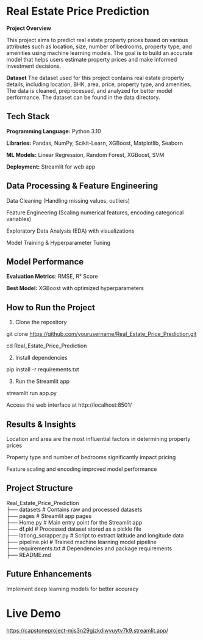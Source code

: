 # Real Estate Price Prediction

**Project Overview**

This project aims to predict real estate property prices based on various attributes such as location, size, number of bedrooms, property type, and amenities using machine learning models. The goal is to build an accurate model that helps users estimate property prices and make informed investment decisions.

**Dataset**
The dataset used for this project contains real estate property details, including location, BHK, area, price, property type, and amenities. The data is cleaned, preprocessed, and analyzed for better model performance. The dataset can be found in the data directory.

## Tech Stack

**Programming Language:** Python 3.10

**Libraries:** Pandas, NumPy, Scikit-Learn, XGBoost, Matplotlib, Seaborn

**ML Models:** Linear Regression, Random Forest, XGBoost, SVM

**Deployment:** Streamlit for web app

## Data Processing & Feature Engineering

Data Cleaning (Handling missing values, outliers)

Feature Engineering (Scaling numerical features, encoding categorical variables)

Exploratory Data Analysis (EDA) with visualizations

Model Training & Hyperparameter Tuning

## Model Performance

**Evaluation Metrics**: RMSE, R² Score

**Best Model:** XGBoost with optimized hyperparameters

## How to Run the Project

1. Clone the repository

git clone https://github.com/yourusername/Real_Estate_Price_Prediction.git  

cd Real_Estate_Price_Prediction  

2. Install dependencies

pip install -r requirements.txt  

3. Run the Streamlit app

streamlit run app.py  

Access the web interface at http://localhost:8501/

## Results & Insights

Location and area are the most influential factors in determining property prices

Property type and number of bedrooms significantly impact pricing

Feature scaling and encoding improved model performance

## Project Structure

Real_Estate_Price_Prediction  
 ├── datasets            # Contains raw and processed datasets  
 ├── pages               # Streamlit app pages  
 ├── Home.py                # Main entry point for the Streamlit app  
 ├── df.pkl                 # Processed dataset stored as a pickle file  
 ├── latlong_scrapper.py    # Script to extract latitude and longitude data  
 ├── pipeline.pkl           # Trained machine learning model pipeline  
 ├── requirements.txt       # Dependencies and package requirements  
 ├── README.md   

 ## Future Enhancements
 
Implement deep learning models for better accuracy

# Live Demo

https://capstoneproject-mjs3n29gjzkdiwvuytv7k9.streamlit.app/
